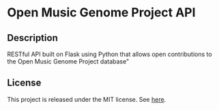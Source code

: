 # Open Music Genome Project API

## Description

RESTful API built on Flask using Python that allows open contributions to the Open Music Genome Project database"

## License

This project is released under the MIT license. See [here](blob/master/LICENSE).
